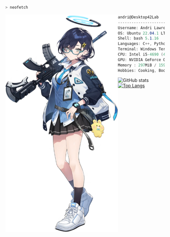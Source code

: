 
```zsh
> neofetch
```

<img align="left" src="img/Chihiro.png" width="356px"/> 

```csharp
andri@Desktop42Lab
-------------------------------
Username: Andri Lawrence.
OS: Ubuntu 22.04.1 LTS on Windows 11 x86_64.
Shell: bash 5.1.16
Languages: C++, Python.
Terminal: Windows Terminal.
CPU: Intel i5-4690 (4) @ 3.495GHz.
GPU: NVIDIA GeForce GTX 1060 6GB
Memory : 297MiB / 15906MiB
Hobbies: Cooking, Book, and Gaming.

```
![GitHub stats](https://github-readme-stats.vercel.app/api?username=andri-jpg&show_icons=true&theme=tokyonight)
[![Top Langs](https://github-readme-stats.vercel.app/api/top-langs/?username=andri-jpg&layout=compact&theme=tokyonight)](https://github.com/anuraghazra/github-readme-stats)
